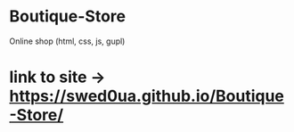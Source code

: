 # Boutique-Store
Online shop (html, css, js, gupl) 
# link to site -> https://swed0ua.github.io/Boutique-Store/
